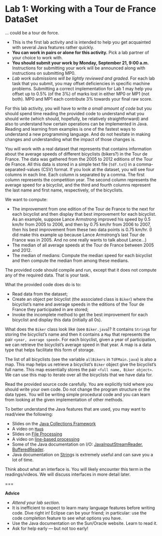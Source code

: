 Lab 1: Working with a Tour de France DataSet
===
... could be a tour de force.


* This is the first lab activity and is intended to help you get acquainted with several Java features rather quickly.
* **You can work in pairs or alone for this activity.** Pick a lab partner of your choice to work with.
* **You should submit your work by Monday, September 21, 9:00 a.m.** Instructions for submitting your work will be announced along with instructions on submitting MP0.
* _Lab work submissions will be lightly reviewed and graded._ For each lab task that you submit, you may offset deficiencies in specific machine problems. Submitting a correct implementation for Lab 1 may help you offset up to 0.5% (of the 3%) of marks lost in either MP0 or MP1 (not both). MP0 and MP1 each contribute 3% towards your final raw score.

For this lab activity, you will have to write _a small amount of code_ but you should spend time reading the provided code to understand what you should write (which should, hopefully, be relatively straightforward) and also to understand how certain operations can be implemented in Java. Reading and learning from examples is one of the fastest ways to understand a new programming language. And do not hesitate in making changes and understanding what the impact of those changes is.

You will work with a real dataset that represents that contains information about the average speeds of different bicyclists (bikers?) in the Tour de France. The data was gathered from the 2005 to 2012 editions of the Tour de France. All this data is stored in a simple text file (`tdf.txt`) in a comma-separated-values (CSV) format. If you look at the dataset, you will see four columns in each line. Each column is separated by a comma. The first column represents the competition year. The second column represents the average speed for a bicyclist, and the third and fourth columns represent the last name and first name, respectively, of the bicyclists.

We want to compute:
* The improvement from one edition of the Tour de France to the next for each bicyclist and then display that best improvement for each bicyclist. As an example, suppose Lance Armstrong improved his speed by 0.5 km/hr from 2005 to 2006, and then by 0.75 km/hr from 2006 to 2007, then his best improvement from these two data points is 0.75 km/hr. (I did make this example up because Lance Armstrong’s last Tour de France was in 2005. And no one really wants to talk about Lance…)
* The median of all average speeds at the Tour de France between 2005 and 2012.
* The median of medians: Compute the median speed for each bicyclist and then compute the median from among these medians.

The provided code should compile and run, except that it does not compute any of the required data. That is your task.

What the provided code does do is to:
* Read data from the dataset;
* Create an object per bicyclist (the associated class is `Biker`) where the bicyclist’s name and average speeds in the editions of the Tour de France they participated in are stored;
* Invoke the incomplete method to get the best improvement for each bicyclist and display this data (initially all 0s).

What does the `Biker` class look like (see `Biker.java`)? It contains `String`s for storing the bicyclist’s name and then it contains a `Map` that represents the pair `<year, average speed>`. For each bicyclist, given a year of participation, we can retrieve the bicyclist’s average speed in that year. A map is a data type that helps facilitate this form of storage.

The list of all bicyclists (see the variable `allBikers` in `TdFMain.java`) is also a map. This map helps us retrieve a bicyclist’s `Biker` object give the bicyclist’s full name. This map essentially stores the pair `<full name, Biker object>`. We can use this map to iterate over all the bicyclists that we have data for.

Read the provided source code carefully. You are explicitly told where you should write your own code. Do not change the program structure or the data types. You will be writing simple procedural code and you can learn from looking at the given implementation of other methods.

To better understand the Java features that are used, you may want to read/view the following:
* Slides on the [Java Collections Framework](https://dl.dropboxusercontent.com/u/567187/EECE%20210/Java/JavaCollectionsFramework.pdf)
* A video on [`Map`s](http://media.pearsoncmg.com/aw/aw_reges_bjp_2/videoPlayer.php?id=c11-3)
* Slides on [File Processing](https://dl.dropboxusercontent.com/u/567187/EECE%20210/Java/FileProcessing.pdf)
* A video on [line-based processing](http://media.pearsoncmg.com/aw/aw_reges_bjp_2/videoPlayer.php?id=c6-2)
* Some of the Java documentation on I/O: [JavaInputStreamReader](http://docs.oracle.com/javase/7/docs/api/java/io/InputStreamReader.html), [BufferedReader](http://docs.oracle.com/javase/7/docs/api/java/io/BufferedReader.html).
* Java documentation on [String](http://docs.oracle.com/javase/6/docs/api/java/lang/String.html)s is extremely useful and can save you a lot of time.

Think about what an interface is. You will likely encounter this term in the readings/videos. We will discuss interfaces in more detail later.

===

**Advice**
* _Attend your lab section._
* It is inefficient to expect to learn many language features before writing code. Dive right in! Eclipse can be your friend; in particular: use the code completion feature to see what options you have.
* Use the Java documentation on the Sun/Oracle website. Learn to read it.
* Ask for help early — but not too early!